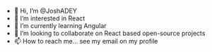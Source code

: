 - 👋 Hi, I’m @JoshADEY
- 👀 I’m interested in React
- 🌱 I’m currently learning Angular
- 💞️ I’m looking to collaborate on React based open-source projects
- 📫 How to reach me... see my email on my profile

<!---
JoshADEY/JoshADEY is a ✨ special ✨ repository because its `README.md` (this file) appears on your GitHub profile.
You can click the Preview link to take a look at your changes.
--->
